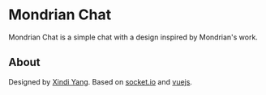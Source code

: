 # Mondrian Chat

Mondrian Chat is a simple chat with a design inspired by Mondrian's work.

## About

Designed by [Xindi Yang](https://fr.linkedin.com/in/xindi-yang-55a316a1).
Based on [socket.io](https://github.com/socketio/socket.io) and [vuejs](https://github.com/vuejs).